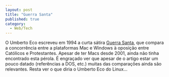 ```yaml
---
layout: post
title: "Guerra Santa"
published: true
category:
  - Web/Tech
---
```


O Umberto Eco escreveu em 1994 a curta sátira [Guerra Santa], que
compara a concorrência entre a plataformas Mac e Windows à oposição
entre Católicos e Protestantes. Apesar de ter Macs desde 2001, ainda não
tinha encontrado esta pérola. É engraçado ver que apesar de o artigo
estar um pouco datado (referências a DOS, etc.) muitas das comparações
ainda são relevantes. Resta ver o que diria o Umberto Eco do Linux...

  [Guerra Santa]: http://www.themodernword.com/eco/eco_mac_vs_pc.html
